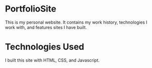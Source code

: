 # PortfolioSite

This is my personal website. It contains my work history, technologies I work with, and features sites I have built.

# Technologies Used

I built this site with HTML, CSS, and Javascript.
